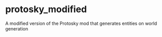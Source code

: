 # protosky_modified
A modified version of the Protosky mod that generates entities on world generation
